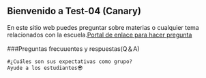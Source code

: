 ## Bienvenido a Test-04 (Canary)

En este sitio web puedes preguntar sobre materias o cualquier tema relacionados con la escuela.[Portal de enlace para hacer pregunta](https://github.com/Oscar-04/Clover-04/issues/new/choose)

###Preguntas frecuuentes y respuestas(Q＆A)

 ```markdown
#¿Cuáles son sus expectativas como grupo?
Ayude a los estudiantes😎

